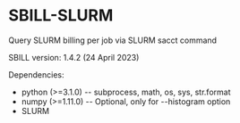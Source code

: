 # SBILL-SLURM
Query SLURM billing per job via SLURM sacct command

SBILL version:
1.4.2 (24 April 2023)

Dependencies:
+ python (>=3.1.0)  -- subprocess, math, os, sys, str.format
+ numpy  (>=1.11.0) -- Optional, only for --histogram option
+ SLURM
